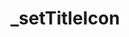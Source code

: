 # _setTitleIcon

<ContainerBox title="介绍">
<template #desc>
设置网站标题及图标
</template>
</ContainerBox>

<ContainerBox noGap>
<CodeBox>
<template #codes>

```ts
/** @description 设置网站标题及图标 */
export const _setTitleIcon = (name: string, url: string) => {
  document.title = name;
  const link = document.createElement("link");
  link.setAttribute("rel", "icon");
  link.setAttribute("href", url);

  const head = document.head || document.getElementsByTagName("head")[0];
  head.appendChild(link);
};
```
</template>
</CodeBox>
</ContainerBox>
